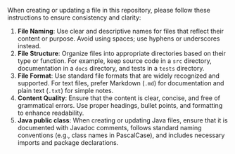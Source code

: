 When creating or updating a file in this repository, please follow these instructions to ensure consistency and clarity:
1. **File Naming**: Use clear and descriptive names for files that reflect their content or purpose. Avoid using spaces; use hyphens or underscores instead.
2. **File Structure**: Organize files into appropriate directories based on their type or function. For example, keep source code in a `src` directory, documentation in a `docs` directory, and tests in a `tests` directory.
3. **File Format**: Use standard file formats that are widely recognized and supported. For text files, prefer Markdown (`.md`) for documentation and plain text (`.txt`) for simple notes.
4. **Content Quality**: Ensure that the content is clear, concise, and free of grammatical errors. Use proper headings, bullet points, and formatting to enhance readability.
5. **Java public class**: When creating or updating Java files, ensure that it is documented with Javadoc comments, follows standard naming conventions (e.g., class names in PascalCase), and includes necessary imports and package declarations.